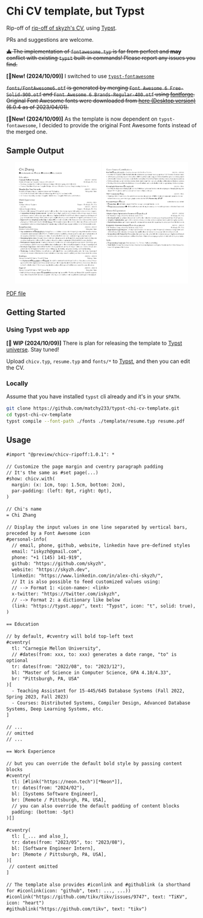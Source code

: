 # Chi CV template, but Typst

Rip-off of [rip-off of skyzh's CV](https://github.com/matchy233/chi-cv-template), using [Typst](https://github.com/typst/typst).

PRs and suggestions are welcome.

~~⚠️ The implementation of `fontawesome.typ` is far from perfect and **may** conflict with existing `typst` built-in commands! Please report any issues you find.~~

**[🔮New! (2024/10/09)]** I switched to use [`typst-fontawesome`](https://github.com/duskmoon314/typst-fontawesome)

~~`fonts/FontAwesome6.otf` is generated by merging `Font Awesome 6 Free-Solid-900.otf` and `Font Awesome 6 Brands-Regular-400.otf` using [fontforge](https://fontforge.org/en-US/). Original Font Awesome fonts were downloaded from [here (Desktop version)](https://fontawesome.com/download) (6.0.4 as of 2023/04/01).~~

**[🔮New! (2024/10/09)]** As the template is now dependent on `typst-fontawesome`, I decided to provide the original Font Awesome fonts instead of the merged one.

## Sample Output

<p align="center">
  <img src="resume-0.png" width="45%" alt="Page 1 of Chi's CV">
  <img src="resume-1.png" width="45%" alt="Page 2 of Chi's CV">
</p>

[PDF file](resume.pdf)

## Getting Started

### Using Typst web app

**[🚧 WIP (2024/10/09)]** There is plan for releasing the template to [Typst universe](https://typst.app/universe/). Stay tuned!

Upload `chicv.typ`, `resume.typ` and `fonts/*` to [Typst](https://typst.app/), and then you can edit the CV.

### Locally

Assume that you have installed `typst` cli already and it's in your `$PATH`.

```bash
git clone https://github.com/matchy233/typst-chi-cv-template.git
cd typst-chi-cv-template
typst compile --font-path ./fonts ./template/resume.typ resume.pdf
```

## Usage

```typst
#import "@preview/chicv-ripoff:1.0.1": *

// Customize the page margin and cventry paragraph padding
// It's the same as #set page(...)
#show: chicv.with(
  margin: (x: 1cm, top: 1.5cm, bottom: 2cm),
  par-padding: (left: 0pt, right: 0pt),
)

// Chi's name
= Chi Zhang

// Display the input values in one line separated by vertical bars, preceded by a Font Awesome icon
#personal-info(
  // email, phone, github, website, linkedin have pre-defined styles
  email: "iskyzh@gmail.com",
  phone: "+1 (145) 141-919",
  github: "https://github.com/skyzh",
  website: "https://skyzh.dev",
  linkedin: "https://www.linkedin.com/in/alex-chi-skyzh/",
  // It is also possible to feed customized values using:
  // --> Format 1: <icon-name>: <link>
  x-twitter: "https://twitter.com/iskyzh",
  // --> Format 2: a dictionary like below
  (link: "https://typst.app/", text: "Typst", icon: "t", solid: true),
)

== Education

// by default, #cventry will bold top-left text
#cventry(
  tl: "Carnegie Mellon University",
  // #dates(from: xxx, to: xxx) generates a date range, "to" is optional
  tr: dates(from: "2022/08", to: "2023/12"),
  bl: "Master of Science in Computer Science, GPA 4.10/4.33",
  br: "Pittsburgh, PA, USA"
)[
  - Teaching Assistant for 15-445/645 Database Systems (Fall 2022, Spring 2023, Fall 2023)
  - Courses: Distributed Systems, Compiler Design, Advanced Database Systems, Deep Learning Systems, etc.
]

// ...
// omitted
// ...

== Work Experience

// but you can override the default bold style by passing content blocks
#cventry(
  tl: [#link("https://neon.tech")[*Neon*]],
  tr: dates(from: "2024/02"),
  bl: [Systems Software Engineer],
  br: [Remote / Pittsburgh, PA, USA],
  // you can also override the default padding of content blocks
  padding: (bottom: -5pt)
)[]

#cventry(
  tl: [_... and also_],
  tr: dates(from: "2023/05", to: "2023/08"),
  bl: [Software Engineer Intern],
  br: [Remote / Pittsburgh, PA, USA],
)[
 // content omitted
]

// The template also provides #iconlink and #githublink (a shorthand for #iconlink(icon: "github", text: ..., ...))
#iconlink("https://github.com/tikv/tikv/issues/9747", text: "TiKV", icon: "heart")
#githublink("https://github.com/tikv", text: "tikv")

```
